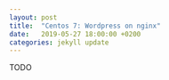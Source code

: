 ```yaml
---
layout: post
title:  "Centos 7: Wordpress on nginx"
date:   2019-05-27 18:00:00 +0200
categories: jekyll update
---
```


TODO
